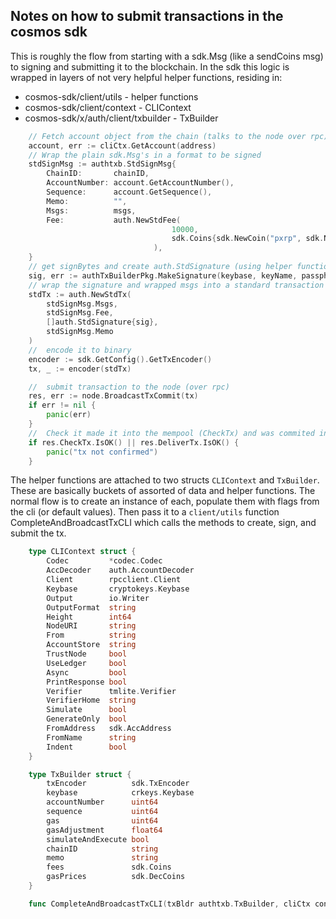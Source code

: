 ## Notes on how to submit transactions in the cosmos sdk

This is roughly the flow from starting with a sdk.Msg (like a sendCoins msg) to signing and submitting it to the blockchain. In the sdk this logic is wrapped in layers of not very helpful helper functions, residing in:

 - cosmos-sdk/client/utils - helper functions
 - cosmos-sdk/client/context - CLIContext
 - cosmos-sdk/x/auth/client/txbuilder - TxBuilder

```go
    // Fetch account object from the chain (talks to the node over rpc)(requires a whole CliContext to be setup, but underneath just sends a request to the node)
    account, err := cliCtx.GetAccount(address)
    // Wrap the plain sdk.Msg's in a format to be signed
    stdSignMsg := authtxb.StdSignMsg{
        ChainID:       chainID,
        AccountNumber: account.GetAccountNumber(),
        Sequence:      account.GetSequence(),
        Memo:          "",
        Msgs:          msgs,
        Fee:           auth.NewStdFee(
                                    10000,
                                    sdk.Coins{sdk.NewCoin("pxrp", sdk.NewInt(1))}
                                ),
    }
    // get signBytes and create auth.StdSignature (using helper function) (needs a keybase - the encrypted priv key database)
    sig, err := authTxBuilderPkg.MakeSignature(keybase, keyName, passphrase, stdSignMsg)
    // wrap the signature and wrapped msgs into a standard transaction
    stdTx := auth.NewStdTx(
        stdSignMsg.Msgs,
        stdSignMsg.Fee,
        []auth.StdSignature{sig},
        stdSignMsg.Memo
    )
    // 	encode it to binary
    encoder := sdk.GetConfig().GetTxEncoder()
    tx, _ := encoder(stdTx)

    // 	submit transaction to the node (over rpc)
    res, err := node.BroadcastTxCommit(tx)
    if err != nil {
        panic(err)
    }
    // 	Check it made it into the mempool (CheckTx) and was commited into a block (DeliverTx)
    if res.CheckTx.IsOK() || res.DeliverTx.IsOK() {
        panic("tx not confirmed")
    }
```

The helper functions are attached to two structs `CLIContext` and `TxBuilder`. These are basically buckets of assorted of data and helper functions. The normal flow is to create an instance of each, populate them with flags from the cli (or default values). Then pass it to a `client/utils` function CompleteAndBroadcastTxCLI which calls the methods to create, sign, and submit the tx.

``` go
    type CLIContext struct {
        Codec         *codec.Codec
        AccDecoder    auth.AccountDecoder
        Client        rpcclient.Client
        Keybase       cryptokeys.Keybase
        Output        io.Writer
        OutputFormat  string
        Height        int64
        NodeURI       string
        From          string
        AccountStore  string
        TrustNode     bool
        UseLedger     bool
        Async         bool
        PrintResponse bool
        Verifier      tmlite.Verifier
        VerifierHome  string
        Simulate      bool
        GenerateOnly  bool
        FromAddress   sdk.AccAddress
        FromName      string
        Indent        bool
    }
```

``` go
    type TxBuilder struct {
        txEncoder          sdk.TxEncoder
        keybase            crkeys.Keybase
        accountNumber      uint64
        sequence           uint64
        gas                uint64
        gasAdjustment      float64
        simulateAndExecute bool
        chainID            string
        memo               string
        fees               sdk.Coins
        gasPrices          sdk.DecCoins
    }
```

```go
    func CompleteAndBroadcastTxCLI(txBldr authtxb.TxBuilder, cliCtx context.CLIContext, msgs []sdk.Msg) error
```